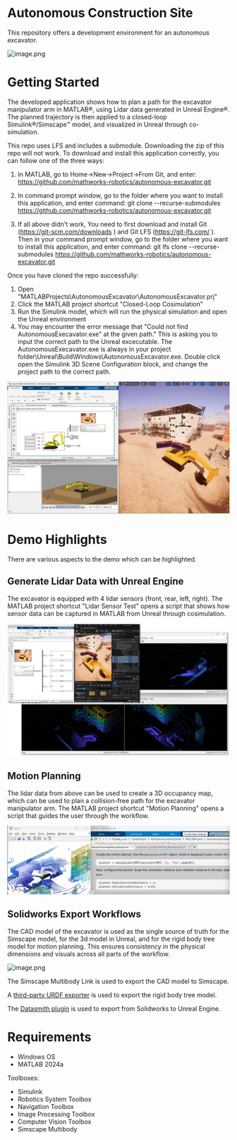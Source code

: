 # Autonomous Construction Site 

This repository offers a development environment for an autonomous excavator. 

![image.png](./ReadmeMaterial/demoOverview.png)

# Getting Started

The developed application shows how to plan a path for the excavator manipulator arm in MATLAB&reg;, using Lidar data generated in Unreal Engine&reg;. The planned trajectory is then applied to a closed-loop Simulink&reg;/Simscape&trade; model, and visualized in Unreal through co-simulation.

This repo uses LFS and includes a submodule. Downloading the zip of this repo will not work. To download and install this application correctly, you can follow one of the three ways:
1)	In MATLAB, go to Home->New->Project->From Git, and enter: https://github.com/mathworks-robotics/autonomous-excavator.git

2)  In command prompt window, go to the folder where you want to install this application, and enter command: git clone --recurse-submodules https://github.com/mathworks-robotics/autonomous-excavator.git
   
3)	If all above didn't work, You need to first download and install Git (https://git-scm.com/downloads ) and Git LFS (https://git-lfs.com/ ). Then in your command prompt window, go to the folder where you want to install this application, and enter command: git lfs clone --recurse-submodules https://github.com/mathworks-robotics/autonomous-excavator.git

  
Once you have cloned the repo successfully:
1. Open "MATLABProjects\AutonomousExcavator\AutonomousExcavator.prj"
2. Click the MATLAB project shortcut "Closed-Loop Cosimulation"
3. Run the Simulink model, which will run the physical simulation and open the Unreal environment
4. You may encounter the error message that "Could not find AutonomousExecavator.exe" at the given path." This is asking you to input the correct path to the Unreal excecutable. The AutonomousExecavator.exe is always in your project folder\Unreal\Build\Windows\AutonomousExcavator.exe. Double click open the Simulink 3D Scene Configuration block, and change the project path to the correct path. 

![image.png](./ReadmeMaterial/SimscapeCosimulation.png)

# Demo Highlights

There are various aspects to the demo which can be highlighted.

## Generate Lidar Data with Unreal Engine

The excavator is equipped with 4 lidar sensors (front, rear, left, right). The MATLAB project shortcut "Lidar Sensor Test" opens a script that shows how sensor data can be captured in MATLAB from Unreal through cosimulation.

![image.png](./ReadmeMaterial/LidarCosimulation.png)

## Motion Planning

The lidar data from above can be used to create a 3D occupancy map, which can be used to plan a collision-free path for the excavator manipulator arm. The MATLAB project shortcut "Motion Planning" opens a script that guides the user through the workflow.

![image.png](./ReadmeMaterial/MotionPlanner.png)

## Solidworks Export Workflows

The CAD model of the excavator is used as the single source of truth for the Simscape model, for the 3d model in Unreal, and for the rigid body tree model for motion planning. This ensures consistency in the physical dimensions and visuals across all parts of the workflow.

![image.png](./ReadmeMaterial/CADExportWorkflows.png)

The Simscape Multibody Link is used to export the CAD model to Simscape. 

A [third-party URDF exporter](https://github.com/ros/solidworks_urdf_exporter/releases) is used to export the rigid body tree model. 

The [Datasmith plugin](https://www.unrealengine.com/en-US/datasmith/plugins) is used to export from Solidworks to Unreal Engine.


# Requirements
- Windows OS
- MATLAB 2024a

Toolboxes:<br>
- Simulink
- Robotics System Toolbox
- Navigation Toolbox
- Image Processing Toolbox
- Computer Vision Toolbox
- Simscape Multibody





